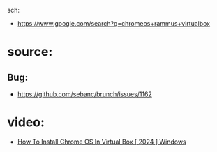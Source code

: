 sch:
- https://www.google.com/search?q=chromeos+rammus+virtualbox

# source:

## Bug:
- https://github.com/sebanc/brunch/issues/1162

# video:
- [How To Install Chrome OS In Virtual Box [ 2024 ] Windows](https://youtu.be/fdmDhb_OCDI)
